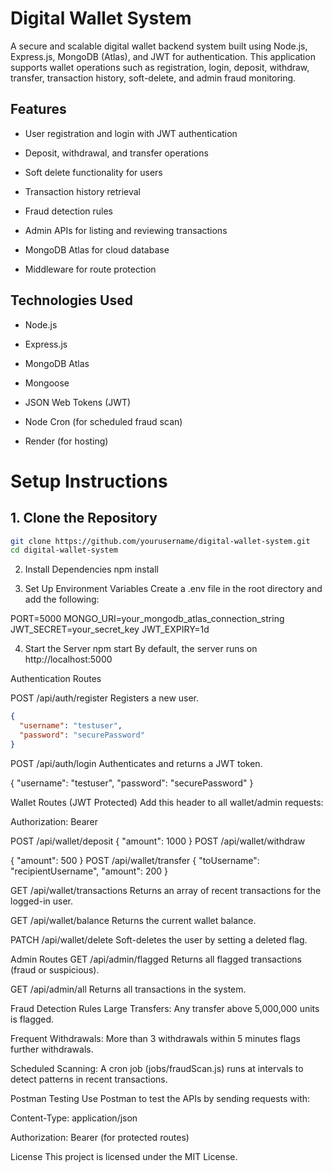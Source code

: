 # Digital Wallet System

A secure and scalable digital wallet backend system built using Node.js, Express.js, MongoDB (Atlas), and JWT for authentication. This application supports wallet operations such as registration, login, deposit, withdraw, transfer, transaction history, soft-delete, and admin fraud monitoring.

## Features

* User registration and login with JWT authentication

* Deposit, withdrawal, and transfer operations

* Soft delete functionality for users

* Transaction history retrieval

* Fraud detection rules

* Admin APIs for listing and reviewing transactions

* MongoDB Atlas for cloud database

* Middleware for route protection

## Technologies Used

* Node.js

* Express.js

* MongoDB Atlas

* Mongoose

* JSON Web Tokens (JWT)

* Node Cron (for scheduled fraud scan)

* Render (for hosting)


# Setup Instructions

## 1. Clone the Repository
```bash
git clone https://github.com/yourusername/digital-wallet-system.git
cd digital-wallet-system
```
2. Install Dependencies
   npm install

3. Set Up Environment Variables
Create a .env file in the root directory and add the following:

PORT=5000
MONGO_URI=your_mongodb_atlas_connection_string
JWT_SECRET=your_secret_key
JWT_EXPIRY=1d

4. Start the Server
   npm start
By default, the server runs on http://localhost:5000

Authentication Routes

POST /api/auth/register
Registers a new user.

```json
{
  "username": "testuser",
  "password": "securePassword"
}
```

POST /api/auth/login
Authenticates and returns a JWT token.

{
  "username": "testuser",
  "password": "securePassword"
}

Wallet Routes (JWT Protected)
Add this header to all wallet/admin requests:

Authorization: Bearer <token>

POST /api/wallet/deposit
{
  "amount": 1000
}
POST /api/wallet/withdraw

{
  "amount": 500
}
POST /api/wallet/transfer
{
  "toUsername": "recipientUsername",
  "amount": 200
}

GET /api/wallet/transactions
Returns an array of recent transactions for the logged-in user.

GET /api/wallet/balance
Returns the current wallet balance.

PATCH /api/wallet/delete
Soft-deletes the user by setting a deleted flag.

Admin Routes
GET /api/admin/flagged
Returns all flagged transactions (fraud or suspicious).

GET /api/admin/all
Returns all transactions in the system.

Fraud Detection Rules
Large Transfers: Any transfer above 5,000,000 units is flagged.

Frequent Withdrawals: More than 3 withdrawals within 5 minutes flags further withdrawals.

Scheduled Scanning: A cron job (jobs/fraudScan.js) runs at intervals to detect patterns in recent transactions.

Postman Testing
Use Postman to test the APIs by sending requests with:

Content-Type: application/json

Authorization: Bearer <your-token> (for protected routes)

License
This project is licensed under the MIT License.


